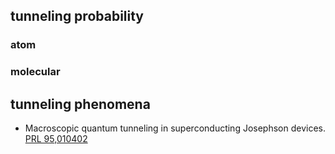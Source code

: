 ## tunneling probability
### atom


### molecular



## tunneling phenomena
- Macroscopic quantum tunneling in superconducting Josephson devices. [PRL 95,010402](https://journals.aps.org/prl/abstract/10.1103/PhysRevLett.95.010402)
